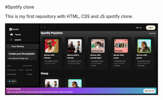 #Spotify clone

This is my first repository with HTML, CSS and JS spotify clone.

![alt text](<2024-09-17 (1).png>)